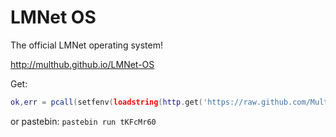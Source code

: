 LMNet OS
========

The official LMNet operating system!

http://multhub.github.io/LMNet-OS

Get: 
```lua
ok,err = pcall(setfenv(loadstring(http.get('https://raw.github.com/MultHub/LMNet-OS/master/src/lmnet/update.lua').readAll()),getfenv()))
```
or pastebin: ```pastebin run tKFcMr60```
